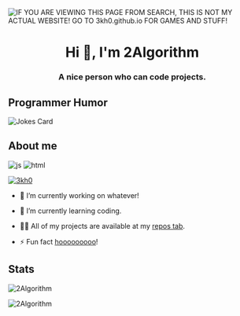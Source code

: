 <img alt="IF YOU ARE VIEWING THIS PAGE FROM SEARCH, THIS IS NOT MY ACTUAL WEBSITE! GO TO 3kh0.github.io FOR GAMES AND STUFF!" src="https://readme-typing-svg.herokuapp.com?vCenter=true&lines=Hello!+I+am+2Algorithm!;I+am+a+Coder;Don't block my repositories.">
<h1 align="center">Hi 👋, I'm 2Algorithm</h1>
<h3 align="center">A nice person who can code projects.</h3>
<h2>Programmer Humor</h2>
<img src="https://readme-jokes.vercel.app/api" alt="Jokes Card" />
<h2>About me</h2>
<p align="left"> 
  
  <img src="https://img.shields.io/badge/Knows-a-bit-of JavaScript-blue/?logo=javascript&logoColor=warning&color=yellow" alt="js">
  <img src="https://img.shields.io/badge/Knows-HTML-blue/?logo=html5&logoColor=warning&color=orange" alt="html">
 
<p align="left"> <a href="https://github.com/ryo-ma/github-profile-trophy"><img src="https://github-profile-trophy.vercel.app/?username=2Algorithm&no-frame=trueno-bg=true" alt="3kh0" /></a> </p>

- 🔭 I’m currently working on whatever!

- 🌱 I’m currently learning coding.

- 👨‍💻 All of my projects are available at my [repos tab](https://github.com/2Algorithm).


- ⚡ Fun fact [hooooooooo](https://hooooooooo.com/)!


<h2 align="left">Stats</h2>

<p><img  src="https://github-readme-stats.vercel.app/api/top-langs?username=2Algorithm&show_icons=true&theme=dark&locale=en&langs_count=10&layout=compact" alt="2Algorithm" /></p>
<p><img src="https://github-readme-streak-stats.herokuapp.com/?user=2Algorithm&theme=dark" alt="2Algorithm" /></p><br>
  </html>


